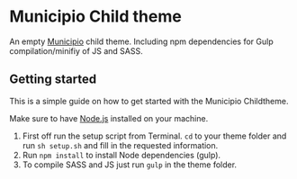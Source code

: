 Municipio Child theme
=====================

An empty [Municipio](https://github.com/helsingborg-stad/Municipio) child theme. Including npm dependencies for Gulp compilation/minifiy of JS and SASS.

## Getting started

This is a simple guide on how to get started with the Municipio Childtheme.

Make sure to have [Node.js](http://nodejs.org) installed on your machine.

1. First off run the setup script from Terminal. ```cd``` to your theme folder and run ```sh setup.sh``` and fill in the requested information.
2. Run ```npm install``` to install Node dependencies (gulp).
3. To compile SASS and JS just run ```gulp``` in the theme folder.
